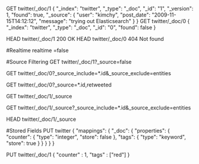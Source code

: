 GET twitter/_doc/1
{
  "_index": "twitter",
  "_type": "_doc",
  "_id": "1",
  "_version": 1,
  "found": true,
  "_source": {
    "user": "kimchy",
    "post_date": "2009-11-15T14:12:12",
    "message": "trying out Elasticsearch"
  }
}
GET twitter/_doc/0
{
  "_index": "twitter",
  "_type": "_doc",
  "_id": "0",
  "found": false
}

HEAD twitter/_doc/1
200 OK
HEAD twitter/_doc/0
404 Not found

#Realtime
realtime =false

#Source Filtering
GET twitter/_doc/1?_source=false

GET twitter/_doc/0?_source_include=*.id&_source_exclude=entities

GET twitter/_doc/0?_source=*.id,retweeted

GET twitter/_doc/1/_source

GET twitter/_doc/1/_source?_source_include=*.id&_source_exclude=entities

HEAD twitter/_doc/1/_source

#Stored Fields
PUT twitter
{
   "mappings": {
      "_doc": {
         "properties": {
            "counter": {
               "type": "integer",
               "store": false
            },
            "tags": {
               "type": "keyword",
               "store": true
            }
         }
      }
   }
}

PUT twitter/_doc/1
{
    "counter" : 1,
    "tags" : ["red"]
}